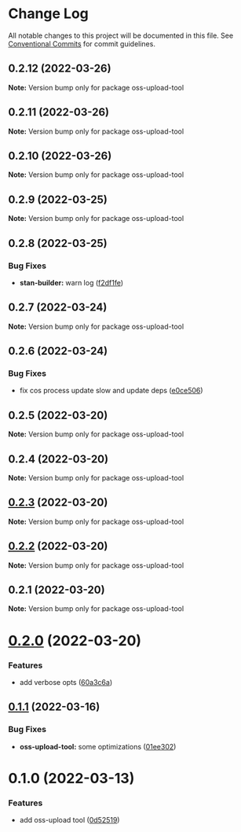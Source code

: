 # Change Log

All notable changes to this project will be documented in this file.
See [Conventional Commits](https://conventionalcommits.org) for commit guidelines.

## 0.2.12 (2022-03-26)

**Note:** Version bump only for package oss-upload-tool





## 0.2.11 (2022-03-26)

**Note:** Version bump only for package oss-upload-tool





## 0.2.10 (2022-03-26)

**Note:** Version bump only for package oss-upload-tool





## 0.2.9 (2022-03-25)

**Note:** Version bump only for package oss-upload-tool





## 0.2.8 (2022-03-25)


### Bug Fixes

* **stan-builder:** warn log ([f2df1fe](https://github.com/planjs/oss-upload-tool/commit/f2df1fe56bfd81d561f5267e9f8d0c6a69e9402f))





## 0.2.7 (2022-03-24)

**Note:** Version bump only for package oss-upload-tool





## 0.2.6 (2022-03-24)


### Bug Fixes

* fix cos process update slow and update deps ([e0ce506](https://github.com/planjs/oss-upload-tool/commit/e0ce506e21bf3044753d2ae081a094bdd3adf68a))





## 0.2.5 (2022-03-20)

**Note:** Version bump only for package oss-upload-tool





## 0.2.4 (2022-03-20)

**Note:** Version bump only for package oss-upload-tool





## [0.2.3](https://github.com/planjs/oss-upload-tool/compare/oss-upload-tool@0.2.2...oss-upload-tool@0.2.3) (2022-03-20)

**Note:** Version bump only for package oss-upload-tool





## [0.2.2](https://github.com/planjs/oss-upload-tool/compare/oss-upload-tool@0.2.0...oss-upload-tool@0.2.2) (2022-03-20)

**Note:** Version bump only for package oss-upload-tool





## 0.2.1 (2022-03-20)

**Note:** Version bump only for package oss-upload-tool





# [0.2.0](https://github.com/planjs/oss-upload-tool/compare/oss-upload-tool@0.1.1...oss-upload-tool@0.2.0) (2022-03-20)


### Features

* add verbose opts ([60a3c6a](https://github.com/planjs/oss-upload-tool/commit/60a3c6ad4eb67bbab451a1d6a5c9aedacc6aa9ce))





## [0.1.1](https://github.com/planjs/oss-upload-tool/compare/oss-upload-tool@0.1.0...oss-upload-tool@0.1.1) (2022-03-16)


### Bug Fixes

* **oss-upload-tool:** some optimizations ([01ee302](https://github.com/planjs/oss-upload-tool/commit/01ee302dbb0d91ae1246f534234ebcc5ae1191e2))





# 0.1.0 (2022-03-13)


### Features

* add oss-upload tool ([0d52519](https://github.com/planjs/oss-upload-tool/commit/0d52519c2301ef8b1e623b8e91623b6338678017))
